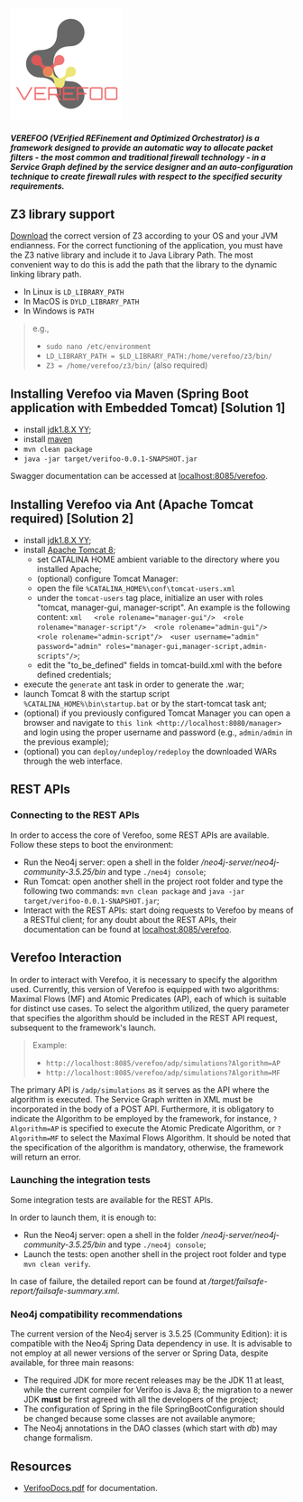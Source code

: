 ![](/resources/verefoo_icon.png)

##### VEREFOO (VErified REFinement and Optimized Orchestrator) is a framework  designed to provide an automatic way to allocate packet filters - the most common and traditional firewall technology - in a Service Graph defined by the service designer and an auto-configuration technique to create firewall rules with respect to the specified security requirements.

## Z3 library support

[Download](https://github.com/Z3Prover/z3/releases) the correct version of Z3 according to your OS and your JVM endianness. For the correct functioning of the application, you must have the Z3 native library and include it to Java Library Path. The most convenient way to do this is add the path that the library to the dynamic linking library path.

* In Linux is `LD_LIBRARY_PATH`
* In MacOS is `DYLD_LIBRARY_PATH`
* In Windows is `PATH`

> e.g.,
> * `sudo nano /etc/environment`
> * `LD_LIBRARY_PATH = $LD_LIBRARY_PATH:/home/verefoo/z3/bin/`
> * `Z3 = /home/verefoo/z3/bin/` (also required)

## Installing Verefoo via Maven (Spring Boot application with Embedded Tomcat)  [Solution 1]

* install [jdk1.8.X YY](http://www.oracle.comntechnetwork/java/javase/downloads/jdk8-downloads-2133151.html);
* install [maven](https://maven.apache.org/install.html)
* `mvn clean package`
* `java -jar target/verifoo-0.0.1-SNAPSHOT.jar`

Swagger documentation can be accessed at [localhost:8085/verefoo](localhost:8085/verefoo).

## Installing Verefoo via Ant (Apache Tomcat required) [Solution 2]

* install [jdk1.8.X YY](http://www.oracle.comntechnetwork/java/javase/downloads/jdk8-downloads-2133151.html);
* install [Apache Tomcat 8](https://tomcat.apache.org/download-80.cgi);
  * set CATALINA HOME ambient variable to the directory where you  installed Apache;
  * (optional) configure Tomcat Manager:
  * open the file ``%CATALINA_HOME%\conf\tomcat-users.xml``
  * under the ``tomcat-users`` tag place, initialize an user with roles  "tomcat, manager-gui, manager-script".  An example is the following  content:
   ``xml   <role rolename="manager-gui"/>  <role rolename="manager-script"/>  <role rolename="admin-gui"/>   <role rolename="admin-script"/>  <user username="admin" password="admin" roles="manager-gui,manager-script,admin-scripts"/>``;
  * edit the "to\_be\_defined" fields in tomcat-build.xml with the before defined credentials;
* execute the `generate` ant task in order to generate the .war;
* launch Tomcat 8 with the startup script  ``%CATALINA_HOME%\bin\startup.bat`` or by the start-tomcat task ant;
* (optional) if you previously configured Tomcat Manager you can open a  browser and navigate to `this link <http://localhost:8080/manager>`  and login using the proper username and password (e.g.,  ``admin/admin`` in the previous example);
* (optional) you can `deploy/undeploy/redeploy` the downloaded WARs through the web interface.

## REST APIs

### Connecting to the REST APIs

In order to access the core of Verefoo, some REST APIs are available. Follow these steps to boot the environment:

* Run the Neo4j server: open a shell in the folder */neo4j-server/neo4j-community-3.5.25/bin* and type ```./neo4j console```;
* Run Tomcat: open another shell in the project root folder and type the following two commands: ```mvn clean package``` and ```java -jar target/verifoo-0.0.1-SNAPSHOT.jar```;
* Interact with the REST APIs: start doing requests to Verefoo by means of a RESTful client; for any doubt about the REST APIs, their documentation can be found at [localhost:8085/verefoo](localhost:8085/verefoo).

## Verefoo Interaction
In order to interact with Verefoo, it is necessary to specify the algorithm used. Currently, this version of Verefoo is equipped with two algorithms: Maximal Flows (MF) and Atomic Predicates (AP), each of which is suitable for distinct use cases. To select the algorithm utilized, the query parameter that specifies the algorithm should be included in the REST API request, subsequent to the framework's launch.

> Example:
> * `http://localhost:8085/verefoo/adp/simulations?Algorithm=AP` 
> * `http://localhost:8085/verefoo/adp/simulations?Algorithm=MF` 

The primary API is `/adp/simulations` as it serves as the API where the algorithm is executed. The Service Graph written in XML must be incorporated in the body of a POST API. Furthermore, it is obligatory to indicate the Algorithm to be employed by the framework, for instance, `?Algorithm=AP` is specified to execute the Atomic Predicate Algorithm, or `?Algorithm=MF` to select the Maximal Flows Algorithm. It should be noted that the specification of the algorithm is mandatory, otherwise, the framework will return an error.

### Launching the integration tests

Some integration tests are available for the REST APIs.

In order to launch them, it is enough to:

* Run the Neo4j server: open a shell in the folder */neo4j-server/neo4j-community-3.5.25/bin* and type ```./neo4j console```;
* Launch the tests: open another shell in the project root folder and type ```mvn clean verify```.

In case of failure, the detailed report can be found at */target/failsafe-report/failsafe-summary.xml*.

### Neo4j compatibility recommendations

The current version of the Neo4j server is 3.5.25 (Community Edition): it is compatible with the Neo4j Spring Data dependency in use. It is advisable to not employ at all newer versions of the server or Spring Data, despite available, for three main reasons:

* The required JDK for more recent releases may be the JDK 11 at least, while the current compiler for Verifoo is Java 8; the migration to a newer JDK **must** be first agreed with all the developers of the project;
* The configuration of Spring in the file SpringBootConfiguration should be changed because some classes are not available anymore;
* The Neo4j annotations in the DAO classes (which start with *db*) may change formalism.

## Resources

* [VerifooDocs.pdf](https://github.com/netgroup-polito/verifoo/blob/master/docs/VerifooDocs.pdf) for documentation.